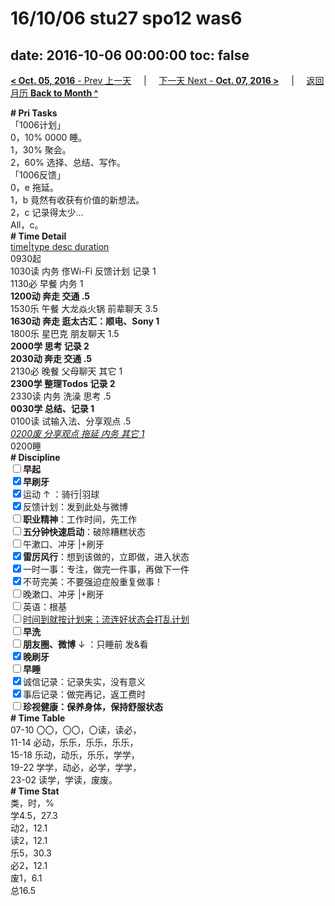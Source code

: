 # 16/10/06 stu27 spo12 was6

date: 2016-10-06 00:00:00
toc: false
---
[**< Oct. 05, 2016** - Prev 上一天](/lifelogs/2016/10/d05.md) &nbsp; &nbsp; | &nbsp; &nbsp; [下一天 Next - **Oct. 07, 2016 >**](/lifelogs/2016/10/d07.md) &nbsp; &nbsp; |  &nbsp; &nbsp; [返回月历 **Back to Month ^**](/lifelogs/2016/10/index.md)
<br/><div><div><b># Pri Tasks</b></div><div>「1006计划」</div><div>0，10% 0000 睡。</div><div>1，30% 聚会。</div><div>2，60% 选择、总结、写作。</div></div><div>「1006反馈」</div><div>0，e 拖延。</div><div>1，b 竟然有收获有价值的新想法。</div><div>2，c 记录得太少…</div><div><div>All，c。</div><div><b># Time Detail</b></div><div><u>time|type desc duration</u></div><div>0930起</div><div>1030读 内务 俢Wi-Fi 反馈计划 记录 1</div><div>1130必 早餐 内务 1</div><div><b>1200动 奔走 交通 .5</b></div><div>1530乐 午餐 大龙焱火锅 前辈聊天 3.5</div><div><b>1630动 奔走 逛太古汇：顺电、Sony 1</b></div><div>1800乐 星巴克 朋友聊天 1.5</div><div><b>2000学 思考 记录 2</b></div><div><b>2030动 奔走 交通 .5</b></div><div>2130必 晚餐 父母聊天 其它 1</div><div><b>2300学 整理Todos 记录 2</b></div><div>2330读 内务 洗澡 思考 .5</div><div><b>0030学 总结、记录 1</b></div><div>0100读 试输入法、分享观点 .5</div><div><u><i>0200废 分享观点 拖延 内务 其它 1</i></u></div><div>0200睡</div><div><b># Discipline</b></div><div><b><input type="checkbox"/></b><b>早起</b></div><div><input checked="true" type="checkbox"/><b>早刷牙</b></div><div><input checked="true" type="checkbox"/>运动 ↑ ：骑行|羽球</div><div><input checked="true" type="checkbox"/>反馈计划：发到此处与微博</div><div><input type="checkbox"/><b>职业精神</b>：工作时间，先工作</div><div><input type="checkbox"/><b>五分钟快速启动</b>：破除糟糕状态</div><div><input type="checkbox"/>午漱口、冲牙 |+刷牙</div><div><input checked="true" type="checkbox"/><b>雷厉风行</b>：想到该做的，立即做，进入状态</div><div><input checked="true" type="checkbox"/>一时一事：专注，做完一件事，再做下一件</div><div><input checked="true" type="checkbox"/>不苛完美：不要强迫症般重复做事！</div><div><input type="checkbox"/>晚漱口、冲牙 |+刷牙</div><div><input type="checkbox"/>英语：根基</div><div><u><input type="checkbox"/></u><u>时间到就按计划来；流连好状态会打乱计划</u></div><div><input type="checkbox"/><b>早洗</b></div><div><b><input type="checkbox"/></b><b>朋友圈、微博</b> ↓ ：只睡前 发&amp;看</div><div><b><input checked="true" type="checkbox"/></b><b>晚刷牙</b></div><div><input type="checkbox"/><b>早睡</b></div><div><input checked="true" type="checkbox"/>诚信记录：记录失实，没有意义</div><div><input checked="true" type="checkbox"/>事后记录：做完再记，返工费时</div><div><b><input type="checkbox"/></b><b>珍视健康：保养身体，保持舒服状态</b></div><div><b># Time Table</b></div><div>07-10 〇〇，〇〇，〇读，读必，</div><div>11-14 必动，乐乐，乐乐，乐乐，</div><div>15-18 乐动，动乐，乐乐，学学，</div><div>19-22 学学，动必，必学，学学，</div><div>23-02 读学，学读，废废。</div><div><b># Time Stat</b></div><div>类，时，%</div><div>学4.5，27.3</div><div>动2，12.1</div><div>读2，12.1</div><div>乐5，30.3</div><div>必2，12.1</div><div>废1，6.1</div><div>总16.5</div>
